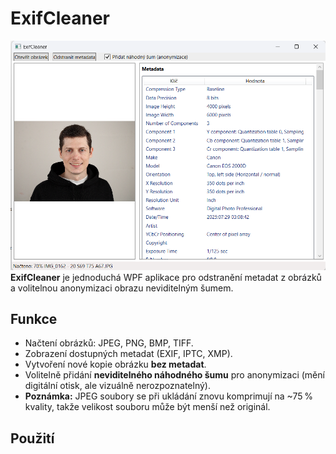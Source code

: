 # ExifCleaner
![Screenshot1](https://raw.githubusercontent.com/robert853000/ExifCleaner/main/program.png "Screenshot1")
**ExifCleaner** je jednoduchá WPF aplikace pro odstranění metadat z obrázků a volitelnou anonymizaci obrazu neviditelným šumem.

## Funkce

- Načtení obrázků: JPEG, PNG, BMP, TIFF.  
- Zobrazení dostupných metadat (EXIF, IPTC, XMP).  
- Vytvoření nové kopie obrázku **bez metadat**.  
- Volitelně přidání **neviditelného náhodného šumu** pro anonymizaci (mění digitální otisk, ale vizuálně nerozpoznatelný).  
- **Poznámka:** JPEG soubory se při ukládání znovu komprimují na ~75 % kvality, takže velikost souboru může být menší než originál.

## Použití